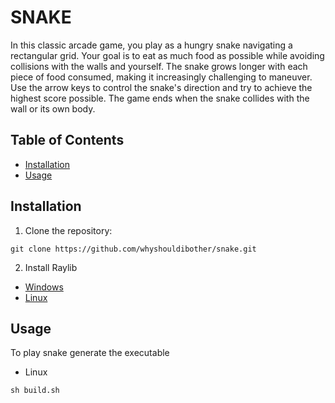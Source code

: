 # SNAKE

In this classic arcade game, you play as a hungry snake navigating a rectangular grid. Your goal is to eat as much food as possible while avoiding collisions with the walls and yourself. The snake grows longer with each piece of food consumed, making it increasingly challenging to maneuver. Use the arrow keys to control the snake's direction and try to achieve the highest score possible. The game ends when the snake collides with the wall or its own body.


## Table of Contents
- [Installation](#installation)
- [Usage](#usage)

## Installation

1. Clone the repository:

```
git clone https://github.com/whyshouldibother/snake.git
```

2. Install Raylib

- [Windows](https://github.com/raysan5/raylib/wiki/Working-on-Windows)
- [Linux](https://github.com/raysan5/raylib/wiki/Working-on-GNU-Linux)

## Usage

To play snake generate the executable

- Linux

```
sh build.sh
```
